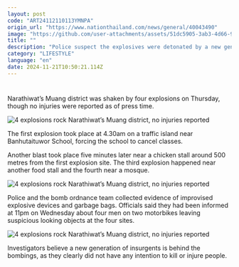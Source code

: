 ```yaml
---
layout: post
code: "ART24112110113YMNPA"
origin_url: "https://www.nationthailand.com/news/general/40043490"
image: "https://github.com/user-attachments/assets/51dc5905-3ab3-4d66-9ce8-d7f739ebe5c8"
title: ""
description: "Police suspect the explosives were detonated by a new generation of insurgents who do not cause deaths or injuries among civilians"
category: "LIFESTYLE"
language: "en"
date: 2024-11-21T10:50:21.114Z
---
```


# 









Narathiwat’s Muang district was shaken by four explosions on Thursday, though no injuries were reported as of press time.

  ![4 explosions rock Narathiwat’s Muang district, no injuries reported](https://media.nationthailand.com/uploads/images/contents/w1024/2024/11/K5NTejyVfRxGpPJ4HBBT.webp?x-image-process=style/lg-webp)

The first explosion took place at 4.30am on a traffic island near Banhutaituwor School, forcing the school to cancel classes.

Another blast took place five minutes later near a chicken stall around 500 metres from the first explosion site. The third explosion happened near another food stall and the fourth near a mosque.

  ![4 explosions rock Narathiwat’s Muang district, no injuries reported](https://github.com/user-attachments/assets/9803432e-0948-4e35-86be-55a582e00abf)

Police and the bomb ordnance team collected evidence of improvised explosive devices and garbage bags. Officials said they had been informed at 11pm on Wednesday about four men on two motorbikes leaving suspicious looking objects at the four sites.

  ![4 explosions rock Narathiwat’s Muang district, no injuries reported](https://github.com/user-attachments/assets/a784a490-2b28-4d20-b3c9-82d908fced3a)

Investigators believe a new generation of insurgents is behind the bombings, as they clearly did not have any intention to kill or injure people.

